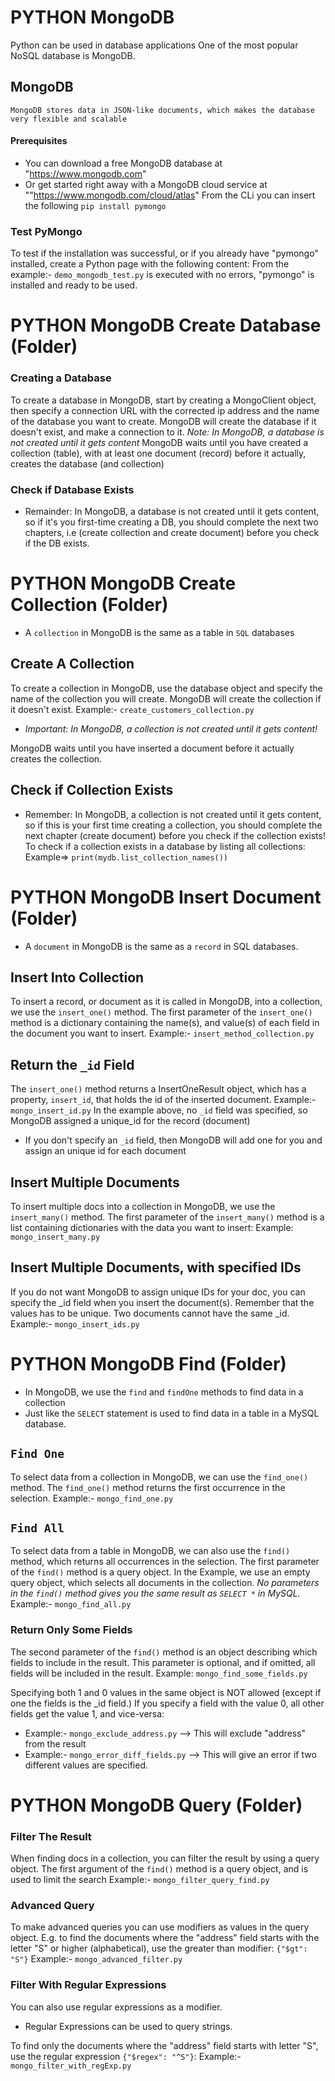 # PYTHON MongoDB 
Python can be used in database applications
One of the most popular NoSQL database is MongoDB.

## MongoDB
    MongoDB stores data in JSON-like documents, which makes the database very flexible and scalable
#### Prerequisites
* You can download a free MongoDB database at "https://www.mongodb.com"
* Or get started right away with a MongoDB cloud service at ""https://www.mongodb.com/cloud/atlas"
From the CLi you can insert the following `pip install pymongo`

### Test PyMongo
To test if the installation was successful, or if you already have "pymongo" installed, create a Python page with the following content: From the example:-  `demo_mongodb_test.py` is executed with no errors, "pymongo" is installed and ready to be used.

# PYTHON MongoDB Create Database (Folder)
### Creating a Database
To create a database in MongoDB, start by creating a MongoClient object, then specify a connection URL with the corrected ip address and the name of the database you want to create.
MongoDB will create the database if it doesn't exist, and make a connection to it.
    *Note: In MongoDB, a database is not created until it gets content*
MongoDB waits until you have created a collection (table), with at least one document (record) before it actually, creates the database (and collection)

### Check if Database Exists
* Remainder: In MongoDB, a database is not created until it gets content, so if it's you first-time creating a DB, you should complete the next two chapters, i.e (create collection and create document) before you check if the DB exists.


# PYTHON MongoDB Create Collection (Folder)
* A `collection` in MongoDB is the same as a table in `SQL` databases

## Create A Collection
To create a collection in MongoDB, use the database object and specify the name of the collection you will create.
MongoDB will create the collection if it doesn't exist.
Example:- `create_customers_collection.py`

*   *Important: In MongoDB, a collection is not created until it gets content!*

MongoDB waits until you have inserted a document before it actually creates the collection.

## Check if Collection Exists
* Remember: In MongoDB, a collection is not created until it gets content, so if this is your first time creating a collection, you should complete the next chapter (create document) before you check if the collection exists!
To check if a collection exists in a database by listing all collections: Example=> `print(mydb.list_collection_names())`


# PYTHON MongoDB Insert Document (Folder)
* A `document` in MongoDB is the same as a `record` in SQL databases.

## Insert Into Collection
To insert a record, or document as it is called in MongoDB, into a collection, we use the `insert_one()` method.
The first parameter of the `insert_one()` method is a dictionary containing the name(s), and value(s) of each field in the document you want to insert.
Example:- `insert_method_collection.py`

## Return the `_id` Field
The `insert_one()` method returns a InsertOneResult object, which has a property, `insert_id`, that holds the id of the inserted document.
Example:- `mongo_insert_id.py`
In the example above, no `_id` field was specified, so MongoDB assigned a unique_id for the record (document)
* If you don't specify an `_id` field, then MongoDB will add one for you and assign an unique id for each document

## Insert Multiple Documents
To insert multiple docs into a collection in MongoDB, we use the `insert_many()` method.
The first parameter of the `insert_many()` method is a list containing dictionaries with the data you want to insert:
Example: `mongo_insert_many.py`

## Insert Multiple Documents, with specified IDs
If you do not want MongoDB to assign unique IDs for your doc, you can specify the _id field when you insert the document(s).
Remember that the values has to be unique. Two documents cannot have the same _id.
Example:- `mongo_insert_ids.py`


# PYTHON MongoDB Find (Folder)
* In MongoDB, we use the `find` and `findOne` methods to find data in a collection
* Just like the `SELECT` statement is used to find data in a table in a MySQL database.

## `Find One`
To select data from a collection in MongoDB, we can use the `find_one()` method.
The `find_one()` method returns the first occurrence in the selection.
Example:- `mongo_find_one.py`

## `Find All`
To select data from a table in MongoDB, we can also use the `find()` method, which returns all occurrences in the selection.
The first parameter of the `find()` method is a query object. 
In the Example, we use an empty query object, which selects all documents in the collection.
*No parameters in the `find()` method gives you the same result as `SELECT *` in MySQL.* 
Example:- `mongo_find_all.py`

### Return Only Some Fields
The second parameter of the `find()` method is an object describing which fields to include in the result.
This parameter is optional, and if omitted, all fields will be included in the result.
Example: `mongo_find_some_fields.py`

Specifying both 1 and 0 values in the same object is NOT allowed (except if one the fields is the _id field.) 
If you specify a field with the value 0, all other fields get the value 1, and vice-versa:
* Example:- `mongo_exclude_address.py` --> This will exclude "address" from the result
* Example:- `mongo_error_diff_fields.py` --> This will give an error if two different values are specified.


# PYTHON MongoDB Query (Folder)
### Filter The Result
When finding docs in a collection, you can filter the result by using a query object.
The first argument of the `find()` method is a query object, and is used to limit the search
Example:- `mongo_filter_query_find.py`

### Advanced Query
To make advanced queries you can use modifiers as values in the query object.
E.g. to find the documents where the "address" field starts with the letter "S" or higher (alphabetical), use the greater than modifier: `{"$gt": "S"}`
Example:- `mongo_advanced_filter.py`

### Filter With Regular Expressions
You can also use regular expressions as a modifier.
* Regular Expressions can be used to query strings.

To find only the documents where the "address" field starts with letter "S", use the regular expression `{"$regex": "^S"}`:
Example:- `mongo_filter_with_regExp.py`